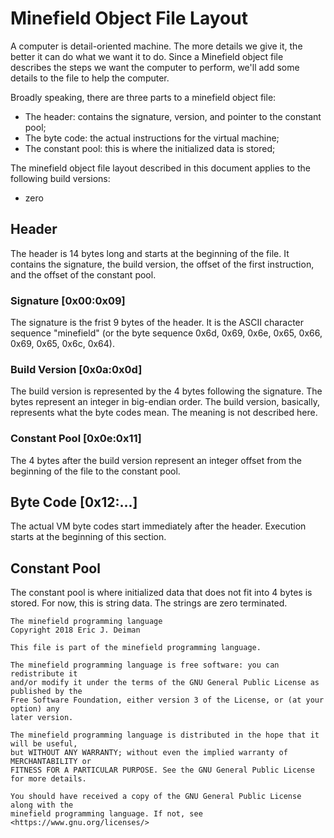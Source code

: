 # Minefield Object File Layout

A computer is detail-oriented machine.  The more details we give it, the better it can do
what we want it to do.  Since a Minefield object file describes the steps we want the
computer to perform, we'll add some details to the file to help the computer.

Broadly speaking, there are three parts to a minefield object file:
* The header: contains the signature, version, and pointer to the constant pool;
* The byte code: the actual instructions for the virtual machine;
* The constant pool: this is where the initialized data is stored;

The minefield object file layout described in this document applies to the following build
versions:
* zero

## Header
The header is 14 bytes long and starts at the beginning of the file. It contains the
signature, the build version, the offset of the first instruction, and the offset of the
constant pool.

### Signature [0x00:0x09]
The signature is the frist 9 bytes of the header.  It is the ASCII character sequence
"minefield" (or the byte sequence 0x6d, 0x69, 0x6e, 0x65, 0x66, 0x69, 0x65, 0x6c, 0x64).

### Build Version [0x0a:0x0d]
The build version is represented by the 4 bytes following the signature. The bytes
represent an integer in big-endian order. The build version, basically, represents what
the byte codes mean. The meaning is not described here.

### Constant Pool [0x0e:0x11]
The 4 bytes after the build version represent an integer offset from the beginning of the
file to the constant pool.

## Byte Code [0x12:...]
The actual VM byte codes start immediately after the header. Execution starts at the
beginning of this section.

## Constant Pool
The constant pool is where initialized data that does not fit into 4 bytes is stored.  For
now, this is string data.  The strings are zero terminated.


    The minefield programming language
    Copyright 2018 Eric J. Deiman

    This file is part of the minefield programming language.

    The minefield programming language is free software: you can redistribute it
    and/or modify it under the terms of the GNU General Public License as published by the
    Free Software Foundation, either version 3 of the License, or (at your option) any
    later version.

    The minefield programming language is distributed in the hope that it will be useful,
    but WITHOUT ANY WARRANTY; without even the implied warranty of MERCHANTABILITY or
    FITNESS FOR A PARTICULAR PURPOSE. See the GNU General Public License for more details.

    You should have received a copy of the GNU General Public License along with the
    minefield programming language. If not, see <https://www.gnu.org/licenses/>
